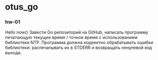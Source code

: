 # otus_go

### hw-01
Hello now()
Завести Go репозиторий на GitHub, написать программу печатающую текущее время / точное 
время с использованием библиотеки NTP.
Программа должна корректно обрабатывать ошибки библиотеки: распечатывать их в STDERR и 
возвращать ненулевой код выхода.
